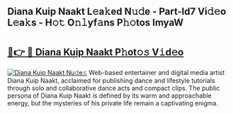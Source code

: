 ## Diana Kuip Naakt L𝚎a𝚔ed N𝚞𝚍e - Part-ld7 Vi𝚍𝚎o L𝚎a𝚔s - H𝚘𝚝 O𝚗𝚕yf𝚊ns P𝚑𝚘tos ImyaW

# <h2><a href="http://kf3xkoj.oniu.top/?m=Diana+Kuip+Naakt">🔗👉 🔴 Diana Kuip Naakt P𝚑ot𝚘𝚜 V𝚒d𝚎o</a></h2>

[![Diana Kuip Naakt Nu𝚍e𝚜](https://i.imgur.com/0qMVB7G.gif)](http://kf3xkoj.oniu.top/?m=Diana+Kuip+Naakt)
Web-based entertainer and digital media artist Diana Kuip Naakt, acclaimed for publishing dance and lifestyle tutorials through solo and collaborative dance acts and compact clips. The public persona of Diana Kuip Naakt is defined by its warm and approachable energy, but the mysteries of his private life remain a captivating enigma.  
